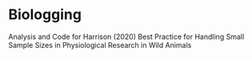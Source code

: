 # Biologging
Analysis and Code for Harrison (2020) Best Practice for Handling Small Sample Sizes in Physiological Research in Wild Animals 
